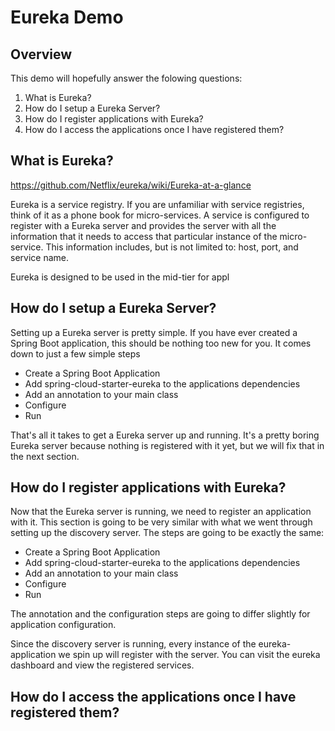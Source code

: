 # Eureka Demo

## Overview

This demo will hopefully answer the folowing questions:

1) What is Eureka?
2) How do I setup a Eureka Server?
3) How do I register applications with Eureka?
4) How do I access the applications once I have registered them?

## What is Eureka?

https://github.com/Netflix/eureka/wiki/Eureka-at-a-glance

Eureka is a service registry.  If you are unfamiliar with service registries, think of
it as a phone book for micro-services.  A service is configured to register with
a Eureka server and provides the server with all the information that it needs
to access that particular instance of the micro-service.  This information
includes, but is not limited to: host, port, and service name.

Eureka is designed to be used in the mid-tier for appl

## How do I setup a Eureka Server?

Setting up a Eureka server is pretty simple.  If you have ever created a
Spring Boot application, this should be nothing too new for you.  It comes
down to just a few simple steps

- Create a Spring Boot Application
- Add spring-cloud-starter-eureka to the applications dependencies
- Add an annotation to your main class
- Configure
- Run

That's all it takes to get a Eureka server up and running.  It's a pretty
boring Eureka server because nothing is registered with it yet, but we will fix that
in the next section.

## How do I register applications with Eureka?

Now that the Eureka server is running, we need to register an application
with it.  This section is going to be very similar with what we went through
setting up the discovery server.  The steps are going to be exactly the same:

- Create a Spring Boot Application
- Add spring-cloud-starter-eureka to the applications dependencies
- Add an annotation to your main class
- Configure
- Run

The annotation and the configuration steps are going to differ slightly
for application configuration.

Since the discovery server is running, every instance of the eureka-application
we spin up will register with the server.  You can visit the eureka dashboard
and view the registered services.

## How do I access the applications once I have registered them?
